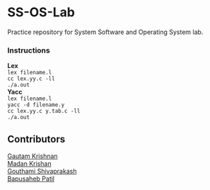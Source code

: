 # SS-OS-Lab

Practice repository for System Software and Operating System lab.
</br>

### Instructions

<b>Lex</b></br>
`lex filename.l` </br>
`cc lex.yy.c -ll`</br>
`./a.out`</br>
<b>Yacc</b></br>
`lex filename.l` </br>
`yacc -d filename.y` </br>
`cc lex.yy.c y.tab.c -ll`</br>
`./a.out`</br>

## Contributors

[Gautam Krishnan](https://github.com/GautamKrish) </br>
[Madan Krishan](https://github.com/MadanKrishnan97) </br>
[Gouthami Shivaprakash](https://github.com/Gammys) </br>
[Bapusaheb Patil](https://github.com/bapspatil) </br>